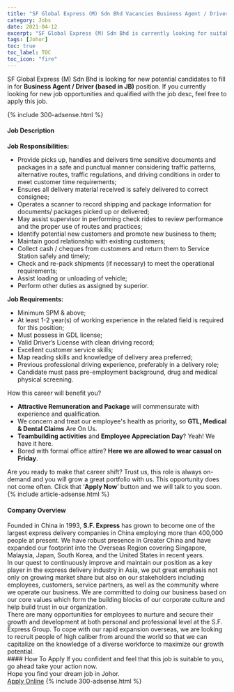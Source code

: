```yaml
---
title: "SF Global Express (M) Sdn Bhd Vacancies Business Agent / Driver (based in JB)" 
category: Jobs 
date: 2021-04-12 
excerpt: "SF Global Express (M) Sdn Bhd is currently looking for suitable person to fill in the Business Agent / Driver (based in JB) which based in Johor" 
tags: [Johor] 
toc: true 
toc_label: TOC 
toc_icon: "fire" 
--- 
```


<p>SF Global Express (M) Sdn Bhd is looking for new potential candidates to fill in for <b>Business Agent / Driver (based in JB)</b> position. If you currently looking for new job opportunities and qualified with the job desc, feel free to apply this job.
</p>{% include 300-adsense.html %} 
<div><div><h4>Job Description</h4></div><div><div><span><div><div><strong>Job Responsibilities:</strong></div><ul><li>Provide picks up, handles and delivers time sensitive documents and packages in a safe and punctual manner considering traffic patterns, alternative routes, traffic regulations, and driving conditions in order to meet customer time requirements;</li><li>Ensures all delivery material received is safely delivered to correct consignee;</li><li>Operates a scanner to record shipping and package information for documents/ packages picked up or delivered;</li><li>May assist supervisor in performing check rides to review performance and the proper use of routes and practices;</li><li>Identify potential new customers and promote new business to them;</li><li>Maintain good relationship with existing customers;</li><li>Collect cash / cheques from customers and return them to Service Station safely and timely;</li><li>Check and re-pack shipments (if necessary) to meet the operational requirements;</li><li>Assist loading or unloading of vehicle;</li><li>Perform other duties as assigned by superior.</li></ul><div><strong>Job Requirements:</strong></div><ul><li>Minimum SPM &amp; above;</li><li>At least 1-2 year(s) of working experience in the related field is required for this position;</li><li>Must possess in GDL license;</li><li>Valid Driver&#8217;s License with clean driving record;</li><li>Excellent customer service skills;</li><li>Map reading skills and knowledge of delivery area preferred;</li><li>Previous professional driving experience, preferably in a delivery role;</li><li>Candidate must pass pre-employment background, drug and medical physical screening.</li></ul><div>How this career will benefit you?</div><ul><li><strong>Attractive Remuneration and Package</strong> will commensurate with experience and qualification.</li><li>We concern and treat our employee's health as priority, so <strong>GTL, Medical &amp; Dental Claims</strong> Are On Us.</li><li><strong>Teambuilding activities</strong> and <strong>Employee Appreciation Day</strong>? Yeah! We have it here.</li><li>Bored with formal office attire? <strong>Here we are allowed to wear casual on Friday</strong>.</li></ul><div>Are you ready to make that career shift? Trust us, this role is always on-demand and you will grow a great portfolio with us. This opportunity does not come often. Click that &#8216;<strong>Apply Now</strong>&#8217; button and we will talk to you soon.</div></div></span></div></div></div> 
{% include article-adsense.html %} 
<div><div><h4>Company Overview</h4></div><div><div><span><div><div>
<div>
<div>
			Founded in China in 1993, <strong>S.F. Express</strong> has grown to become one of the largest express delivery companies in China employing more than 400,000 people at present. We have robust presence in Greater China and have expanded our footprint into the Overseas Region covering Singapore, Malaysia, Japan, South Korea, and the United States in recent years.</div>
<div>
			In our quest to continuously improve and maintain our position as a key player in the express delivery industry in Asia, we put great emphasis not only on growing market share but also on our stakeholders including employees, customers, service partners, as well as the community where we operate our business. We are committed to doing our business based on our core values which form the building blocks of our corporate culture and help build trust in our organization.</div>
<div>
			There are many opportunities for employees to nurture and secure their growth and development at both personal and professional level at the S.F. Express Group. To cope with our rapid expansion overseas, we are looking to recruit people of high caliber from around the world so that we can capitalize on the knowledge of a diverse workforce to maximize our growth potential.</div>
</div>
</div></div></span></div></div></div> 
#### How To Apply 
If you confident and feel that this job is suitable to you, go ahead take your action now. <br/> 
Hope you find your dream job in Johor. <br/> 
<a href="https://www.jobstreet.com.my/en/job/business-agent-driver-based-in-jb-4527395?jobId=jobstreet-my-job-4527395&" class="btn btn--info" target="_blank" rel="nofollow noopenner">Apply Online</a> 
{% include 300-adsense.html %} 